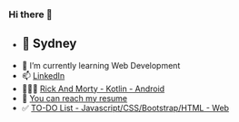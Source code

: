 ### Hi there 👋
<!--
**umutcansahin/umutcansahin** is a ✨ _special_ ✨ repository because its `README.md` (this file) appears on your GitHub profile.

Here are some ideas to get you started:

- 🔭 I’m currently working on ...

- 👯 I’m looking to collaborate on ...
- 🤔 I’m looking for help with ...
- 💬 Ask me about ...

-->
- ## 📍 Sydney
- 🌱 I’m currently learning Web Development
- 📫 [LinkedIn](https://www.linkedin.com/in/umutcan-sahin-au/)
- 👨🏻‍💻 [Rick And Morty - Kotlin - Android ](https://github.com/umutcansahin/RickAndMorty)
- 👾 [You can reach my resume](https://umutcansahin.github.io/my-resume/)
- ✅ [TO-DO List - Javascript/CSS/Bootstrap/HTML - Web](https://umutcansahin.github.io/TODOPROJECT/#)

